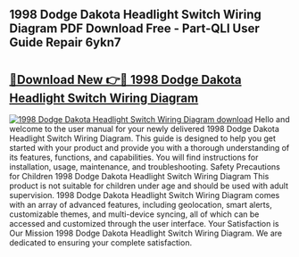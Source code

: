 ## 1998 Dodge Dakota Headlight Switch Wiring Diagram PDF Download Free - Part-QLl User Guide Repair 6ykn7

# <h2><a href="http://dfjknyr.blite.top/?on=1998+Dodge+Dakota+Headlight+Switch+Wiring+Diagram">🔗Download New 👉🔴 1998 Dodge Dakota Headlight Switch Wiring Diagram</a></h2>

[![1998 Dodge Dakota Headlight Switch Wiring Diagram download](https://i.imgur.com/lujVjoI.png)](http://dfjknyr.blite.top/?on=1998+Dodge+Dakota+Headlight+Switch+Wiring+Diagram)
Hello and welcome to the user manual for your newly delivered 1998 Dodge Dakota Headlight Switch Wiring Diagram. This guide is designed to help you get started with your product and provide you with a thorough understanding of its features, functions, and capabilities. You will find instructions for installation, usage, maintenance, and troubleshooting. Safety Precautions for Children 1998 Dodge Dakota Headlight Switch Wiring Diagram This product is not suitable for children under age and should be used with adult supervision. 1998 Dodge Dakota Headlight Switch Wiring Diagram comes with an array of advanced features, including geolocation, smart alerts, customizable themes, and multi-device syncing, all of which can be accessed and customized through the user interface. Your Satisfaction is Our Mission 1998 Dodge Dakota Headlight Switch Wiring Diagram. We are dedicated to ensuring your complete satisfaction.
